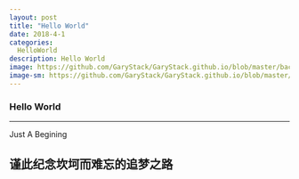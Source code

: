 ```yaml
---
layout: post
title: "Hello World"
date: 2018-4-1
categories:
  HelloWorld
description: Hello World
image: https://github.com/GaryStack/GaryStack.github.io/blob/master/background/%E6%98%9F%E7%A9%BA/timg%20(2).jpg?raw=true
image-sm: https://github.com/GaryStack/GaryStack.github.io/blob/master/background/%E6%98%9F%E7%A9%BA/timg%20(2).jpg?raw=true
---
```


### Hello World
__________

Just A Begining

## 谨此纪念坎坷而难忘的追梦之路
